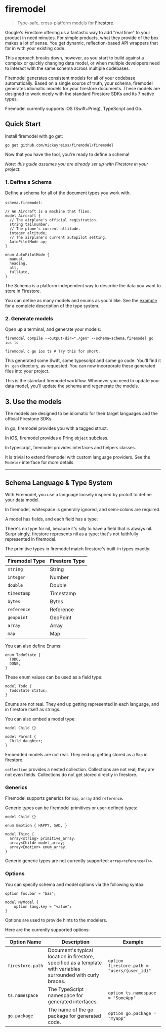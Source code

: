 # firemodel

> Type-safe, cross-platform models for [Firestore](https://firebase.google.com/docs/firestore/).

Google's Firestore offering us a fantastic way to add "real time" to your product in need minutes. For simple products, what they provide of the box makes a lot of sense. You get dynamic, reflection-based API wrappers that for in with your existing code.

This approach breaks down, however, as you start to build against a complex or quickly changing data model, or when multiple developers need to interact with the same schema across multiple codebases.

Firemodel generates consistent models for all of your codebase automatically. Based on a single source of truth, your schema, firemodel generates idiomatic models for your firestore documents. These models are designed to work nicely with the standard Firestore SDKs and its 7 native types.

Firemodel currently supports iOS (Swift+Pring), TypeScript and Go.

## Quick Start

Install firemodel with go get:

    go get github.com/mickeyreiss/firemodel/firemodel

Now that you have the tool, you're ready to define a schema!

_Note: this guide assumes you are already set up with Firestore in your project._

### 1. Define a Schema

Define a schema for all of the document types you work with. 

`schema.firemodel`:

```
// An Aircraft is a machine that flies.
model Aircraft {
  // The airplane's official registration. 
  string tailnumber;
  // The plane's current altitude. 
  integer altitude;
  // The airplane's current autopilot setting.
  AutoPilotMode ap;
}

enum AutoPilotMode {
  manual,
  heading,
  alt,
  fullAuto,
}
```

The Schema is a platform independent way to describe the data you want to store in Firestore.

You can define as many models and enums as you'd like. See the [example](firemodel.example.firemodel) for a complete description of the type system.

### 2. Generate models

Open up a terminal, and generate your models:

    firemodel compile --output-dir="./gen" --schema=schema.firemodel go ios ts
    
    firemodel c go ios ts # Try this for short.

This generated some Swift, some typescript and some go code. You'll find it in `.gen` directory, as requested. You can now incorporate these generated files into your project.

This is the standard firemodel workflow. Whenever you need to update your data model, you'll update the schema and regenerate the models. 

## 3. Use the models

The models are designed to be idiomatic for their target languages and the official Firestone SDKs. 

In go, firemodel provides you with a tagged struct.

In iOS, firemodel provides a [Pring](https://github.com/1amageek/Pring/) `Object` subclass.

In typescript, firemodel provides interfaces and helpers classes.

It is trivial to extend firemodel with custom language providers. See the `Modeler` interface for more details.

***

## Schema Language & Type System

With Firemodel, you use a language loosely inspired by proto3 to define your data model.

In firemodel, whitespace is generally ignored, and semi-colons are required.

A model has fields, and each field has a type: 

There's no type for nil, because it's silly to have a field that is always nil. Surprisingly, firestore represents nil as a type; that's not faithfully represented in firemodel.

The primitive types in firemodel match firestore's built-in types exactly:

| Firemodel Type  |  Firestore Type |
| --------------- | --------------- |
| `string`        | String          |
| `integer`       | Number          |
| `double`        | Double          |
| `timestamp`     | Timestamp       |
| `bytes`         | Bytes           |
| `reference`     | Reference       |
| `geopoint`      | GeoPoint        |
| `array`         | Array           |
| `map`           | Map             |

You can also define Enums:

```
enum TodoState {
  TODO,
  DONE,
}
```

These enum values can be used as a field type:

```
model Todo {
  TodoState status;
}
```

Enums are not real. They end up getting represented in each language, and in firestore itself as strings.

You can also embed a model type:

```
model Child {}

model Parent {
  Child daughter;
}
```

Embedded models are not real. They end up getting stored as a `Map` in firestore.

`collection` provides a nested collection. Collections are not real; they are not even fields. Collections do not get stored directly in firestore.

### Generics

Firemodel supports generics for `map`, `array` and `reference`.

Generic types can be firemodel primitives or user-defined types:

```
model Child {}

enum Emotion { HAPPY, SAD, }

model Thing {
  array<string> primitive_array;
  array<Child> model_array;
  array<Emotion> enum_array;
}
```

Generic generic types are not currently supported: `array<reference<T>>`.

### Options

You can specify schema and model options via the following syntax:

```
option foo.bar = "baz";

model MyModel {
    option lang.key = "value";
}
```

Options are used to provide hints to the modelers.

Here are the currently supported options:

| Option Name | Description | Example |
| --------- | ------------ | ---- |
| `firestore.path` | Document's typical location in firestore, specified as a template with variables surrounded with curly braces. | `option firestore.path = "users/{user_id}"` |
| `ts.namespace` | The TypeScript namespace for generated interfaces. | `option ts.namespace = "SomeApp"` |
| `go.package` | The name of the go package for generated code. | `option go.package = "myapp"` |

 

